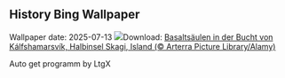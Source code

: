 ## History Bing Wallpaper
Wallpaper date: 2025-07-13
![](https://www.bing.com/th?id=OHR.BasaltColumns_DE-DE6897663571_UHD.jpg&w=1000)Download: [Basaltsäulen in der Bucht von Kálfshamarsvík, Halbinsel Skagi, Island (© Arterra Picture Library/Alamy)](https://www.bing.com/th?id=OHR.BasaltColumns_DE-DE6897663571_UHD.jpg)

Auto get programm by LtgX
